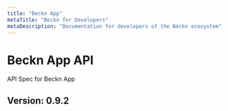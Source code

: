 ```yaml
---
title: "Beckn App"
metaTitle: "Beckn for Developers"
metaDescription: "Documentation for developers of the Beckn ecosystem"
---
```


# Beckn App API
API Spec for Beckn App

## Version: 0.9.2